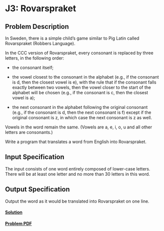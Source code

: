 # J3: Rovarspraket

## Problem Description
In Sweden, there is a simple child’s game similar to Pig Latin called Rovarspraket (Robbers Language).

In the CCC version of Rovarspraket, every consonant is replaced by three letters, in the following order:

- the consonant itself;

- the vowel closest to the consonant in the alphabet (e.g., if the consonant is d, then the closest vowel is e), with the rule that if the consonant falls exactly between two vowels, then the vowel closer to the start of the alphabet will be chosen (e.g., if the consonant is c, then the closest vowel is a);

- the next consonant in the alphabet following the original consonant (e.g., if the consonant is d, then the next consonant is f) except if the original consonant is z, in which case the next consonant is z as well.

Vowels in the word remain the same. (Vowels are a, e, i, o, u and all other letters are consonants.)

Write a program that translates a word from English into Rovarspraket.

## Input Specification
The input consists of one word entirely composed of lower-case letters. There will be at least one letter and no more than 30 letters in this word.

## Output Specification
Output the word as it would be translated into Rovarspraket on one line.

#### [Solution](./main.py)
#### [Problem PDF](https://cemc.uwaterloo.ca/contests/computing/2015/stage%201/juniorEn.pdf)